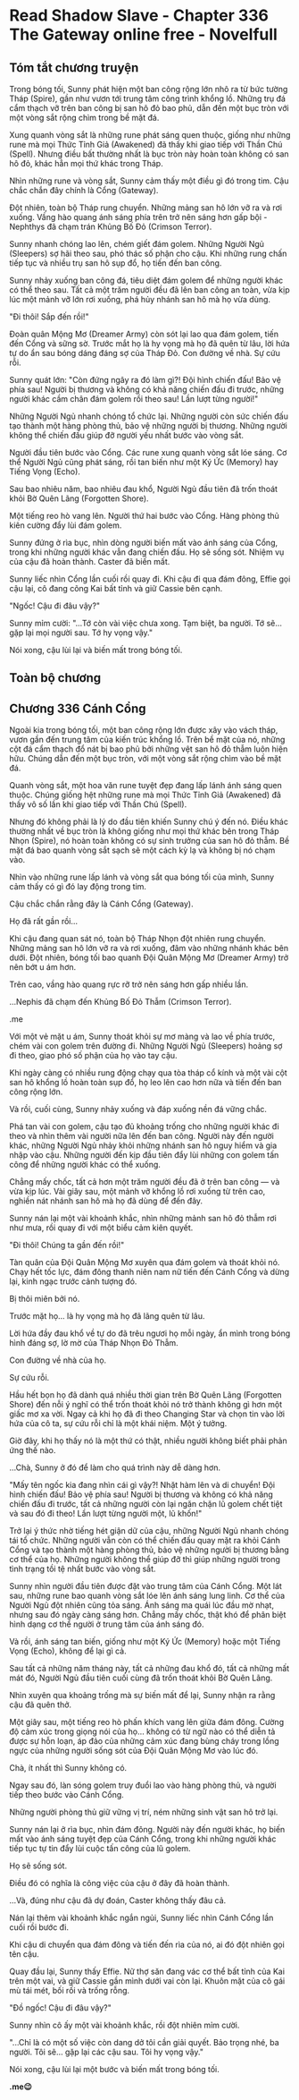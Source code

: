 # Read Shadow Slave - Chapter 336 The Gateway online free - Novelfull

## Tóm tắt chương truyện

Trong bóng tối, Sunny phát hiện một ban công rộng lớn nhô ra từ bức tường Tháp (Spire), gần như vươn tới trung tâm công trình khổng lồ. Những trụ đá cẩm thạch vỡ trên ban công bị san hô đỏ bao phủ, dẫn đến một bục tròn với một vòng sắt rộng chìm trong bề mặt đá.

Xung quanh vòng sắt là những rune phát sáng quen thuộc, giống như những rune mà mọi Thức Tỉnh Giả (Awakened) đã thấy khi giao tiếp với Thần Chú (Spell). Nhưng điều bất thường nhất là bục tròn này hoàn toàn không có san hô đỏ, khác hẳn mọi thứ khác trong Tháp.

Nhìn những rune và vòng sắt, Sunny cảm thấy một điều gì đó trong tim. Cậu chắc chắn đây chính là Cổng (Gateway).

Đột nhiên, toàn bộ Tháp rung chuyển. Những mảng san hô lớn vỡ ra và rơi xuống. Vầng hào quang ánh sáng phía trên trở nên sáng hơn gấp bội - Nephthys đã chạm trán Khủng Bố Đỏ (Crimson Terror).

Sunny nhanh chóng lao lên, chém giết đám golem. Những Người Ngủ (Sleepers) sợ hãi theo sau, phó thác số phận cho cậu. Khi những rung chấn tiếp tục và nhiều trụ san hô sụp đổ, họ tiến đến ban công.

Sunny nhảy xuống ban công đá, tiêu diệt đám golem để những người khác có thể theo sau. Tất cả một trăm người đều đã lên ban công an toàn, vừa kịp lúc một mảnh vỡ lớn rơi xuống, phá hủy nhánh san hô mà họ vừa dùng.

"Đi thôi! Sắp đến rồi!"

Đoàn quân Mộng Mơ (Dreamer Army) còn sót lại lao qua đám golem, tiến đến Cổng và sững sờ. Trước mắt họ là hy vọng mà họ đã quên từ lâu, lời hứa tự do ẩn sau bóng dáng đáng sợ của Tháp Đỏ. Con đường về nhà. Sự cứu rỗi.

Sunny quát lớn: "Còn đứng ngây ra đó làm gì?! Đội hình chiến đấu! Bảo vệ phía sau! Người bị thương và không có khả năng chiến đấu đi trước, những người khác cầm chân đám golem rồi theo sau! Lần lượt từng người!"

Những Người Ngủ nhanh chóng tổ chức lại. Những người còn sức chiến đấu tạo thành một hàng phòng thủ, bảo vệ những người bị thương. Những người không thể chiến đấu giúp đỡ người yếu nhất bước vào vòng sắt.

Người đầu tiên bước vào Cổng. Các rune xung quanh vòng sắt lóe sáng. Cơ thể Người Ngủ cũng phát sáng, rồi tan biến như một Ký Ức (Memory) hay Tiếng Vọng (Echo).

Sau bao nhiêu năm, bao nhiêu đau khổ, Người Ngủ đầu tiên đã trốn thoát khỏi Bờ Quên Lãng (Forgotten Shore).

Một tiếng reo hò vang lên. Người thứ hai bước vào Cổng. Hàng phòng thủ kiên cường đẩy lùi đám golem.

Sunny đứng ở rìa bục, nhìn dòng người biến mất vào ánh sáng của Cổng, trong khi những người khác vẫn đang chiến đấu. Họ sẽ sống sót. Nhiệm vụ của cậu đã hoàn thành. Caster đã biến mất.

Sunny liếc nhìn Cổng lần cuối rồi quay đi. Khi cậu đi qua đám đông, Effie gọi cậu lại, cô đang cõng Kai bất tỉnh và giữ Cassie bên cạnh.

"Ngốc! Cậu đi đâu vậy?"

Sunny mỉm cười: "...Tớ còn vài việc chưa xong. Tạm biệt, ba người. Tớ sẽ... gặp lại mọi người sau. Tớ hy vọng vậy."

Nói xong, cậu lùi lại và biến mất trong bóng tối.

## Toàn bộ chương

## Chương 336 Cánh Cổng

Ngoài kia trong bóng tối, một ban công rộng lớn được xây vào vách tháp, vươn gần đến trung tâm của kiến trúc khổng lồ. Trên bề mặt của nó, những cột đá cẩm thạch đổ nát bị bao phủ bởi những vệt san hô đỏ thẫm luôn hiện hữu. Chúng dẫn đến một bục tròn, với một vòng sắt rộng chìm vào bề mặt đá.

Quanh vòng sắt, một hoa văn rune tuyệt đẹp đang lấp lánh ánh sáng quen thuộc. Chúng giống hệt những rune mà mọi Thức Tỉnh Giả (Awakened) đã thấy vô số lần khi giao tiếp với Thần Chú (Spell).

Nhưng đó không phải là lý do đầu tiên khiến Sunny chú ý đến nó. Điều khác thường nhất về bục tròn là không giống như mọi thứ khác bên trong Tháp Nhọn (Spire), nó hoàn toàn không có sự sinh trưởng của san hô đỏ thẫm. Bề mặt đá bao quanh vòng sắt sạch sẽ một cách kỳ lạ và không bị nó chạm vào.

Nhìn vào những rune lấp lánh và vòng sắt qua bóng tối của mình, Sunny cảm thấy có gì đó lay động trong tim.

Cậu chắc chắn rằng đây là Cánh Cổng (Gateway).

Họ đã rất gần rồi…

Khi cậu đang quan sát nó, toàn bộ Tháp Nhọn đột nhiên rung chuyển. Những mảng san hô lớn vỡ ra và rơi xuống, đâm vào những nhánh khác bên dưới. Đột nhiên, bóng tối bao quanh Đội Quân Mộng Mơ (Dreamer Army) trở nên bớt u ám hơn.

Trên cao, vầng hào quang rực rỡ trở nên sáng hơn gấp nhiều lần.

…Nephis đã chạm đến Khủng Bố Đỏ Thẫm (Crimson Terror).

.me

Với một vẻ mặt u ám, Sunny thoát khỏi sự mơ màng và lao về phía trước, chém vài con golem trên đường đi. Những Người Ngủ (Sleepers) hoảng sợ đi theo, giao phó số phận của họ vào tay cậu.

Khi ngày càng có nhiều rung động chạy qua tòa tháp cổ kính và một vài cột san hô khổng lồ hoàn toàn sụp đổ, họ leo lên cao hơn nữa và tiến đến ban công rộng lớn.

Và rồi, cuối cùng, Sunny nhảy xuống và đáp xuống nền đá vững chắc.

Phá tan vài con golem, cậu tạo đủ khoảng trống cho những người khác đi theo và nhìn thêm vài người nữa lên đến ban công. Người này đến người khác, những Người Ngủ nhảy khỏi những nhánh san hô nguy hiểm và gia nhập vào cậu. Những người đến kịp đầu tiên đẩy lùi những con golem tấn công để những người khác có thể xuống.

Chẳng mấy chốc, tất cả hơn một trăm người đều đã ở trên ban công — và vừa kịp lúc. Vài giây sau, một mảnh vỡ khổng lồ rơi xuống từ trên cao, nghiền nát nhánh san hô mà họ đã dùng để đến đây.

Sunny nán lại một vài khoảnh khắc, nhìn những mảnh san hô đỏ thẫm rơi như mưa, rồi quay đi với một biểu cảm kiên quyết.

"Đi thôi! Chúng ta gần đến rồi!"

Tàn quân của Đội Quân Mộng Mơ xuyên qua đám golem và thoát khỏi nó. Chạy hết tốc lực, đám đông thanh niên nam nữ tiến đến Cánh Cổng và dừng lại, kinh ngạc trước cảnh tượng đó.

Bị thôi miên bởi nó.

Trước mặt họ… là hy vọng mà họ đã lãng quên từ lâu.

Lời hứa đầy đau khổ về tự do đã trêu ngươi họ mỗi ngày, ẩn mình trong bóng hình đáng sợ, lờ mờ của Tháp Nhọn Đỏ Thẫm.

Con đường về nhà của họ.

Sự cứu rỗi.

Hầu hết bọn họ đã dành quá nhiều thời gian trên Bờ Quên Lãng (Forgotten Shore) đến nỗi ý nghĩ có thể trốn thoát khỏi nó trở thành không gì hơn một giấc mơ xa vời. Ngay cả khi họ đã đi theo Changing Star và chọn tin vào lời hứa của cô ta, sự cứu rỗi chỉ là một khái niệm. Một ý tưởng.

Giờ đây, khi họ thấy nó là một thứ có thật, nhiều người không biết phải phản ứng thế nào.

…Chà, Sunny ở đó để làm cho quá trình này dễ dàng hơn.

"Mấy tên ngốc kia đang nhìn cái gì vậy?! Nhặt hàm lên và di chuyển! Đội hình chiến đấu! Bảo vệ phía sau! Người bị thương và không có khả năng chiến đấu đi trước, tất cả những người còn lại ngăn chặn lũ golem chết tiệt và sau đó đi theo! Lần lượt từng người một, lũ khốn!"

Trở lại ý thức nhờ tiếng hét giận dữ của cậu, những Người Ngủ nhanh chóng tái tổ chức. Những người vẫn còn có thể chiến đấu quay mặt ra khỏi Cánh Cổng và tạo thành một hàng phòng thủ, bảo vệ những người bị thương bằng cơ thể của họ. Những người không thể giúp đỡ thì giúp những người trong tình trạng tồi tệ nhất bước vào vòng sắt.

Sunny nhìn người đầu tiên được đặt vào trung tâm của Cánh Cổng. Một lát sau, những rune bao quanh vòng sắt lóe lên ánh sáng lung linh. Cơ thể của Người Ngủ đột nhiên cũng tỏa sáng. Ánh sáng ma quái lúc đầu mờ nhạt, nhưng sau đó ngày càng sáng hơn. Chẳng mấy chốc, thật khó để phân biệt hình dạng cơ thể người ở trung tâm của ánh sáng đó.

Và rồi, ánh sáng tan biến, giống như một Ký Ức (Memory) hoặc một Tiếng Vọng (Echo), không để lại gì cả.

Sau tất cả những năm tháng này, tất cả những đau khổ đó, tất cả những mất mát đó, Người Ngủ đầu tiên cuối cùng đã trốn thoát khỏi Bờ Quên Lãng.

Nhìn xuyên qua khoảng trống mà sự biến mất để lại, Sunny nhận ra rằng cậu đã quên thở.

Một giây sau, một tiếng reo hò phấn khích vang lên giữa đám đông. Cường độ cảm xúc trong giọng nói của họ… không có từ ngữ nào có thể diễn tả được sự hỗn loạn, áp đảo của những cảm xúc đang bùng cháy trong lồng ngực của những người sống sót của Đội Quân Mộng Mơ vào lúc đó.

Chà, ít nhất thì Sunny không có.

Ngay sau đó, làn sóng golem truy đuổi lao vào hàng phòng thủ, và người tiếp theo bước vào Cánh Cổng.

Những người phòng thủ giữ vững vị trí, ném những sinh vật san hô trở lại.

Sunny nán lại ở rìa bục, nhìn đám đông. Người này đến người khác, họ biến mất vào ánh sáng tuyệt đẹp của Cánh Cổng, trong khi những người khác tiếp tục tự tin đẩy lùi cuộc tấn công của lũ golem.

Họ sẽ sống sót.

Điều đó có nghĩa là công việc của cậu ở đây đã hoàn thành.

…Và, đúng như cậu đã dự đoán, Caster không thấy đâu cả.

Nán lại thêm vài khoảnh khắc ngắn ngủi, Sunny liếc nhìn Cánh Cổng lần cuối rồi bước đi.

Khi cậu di chuyển qua đám đông và tiến đến rìa của nó, ai đó đột nhiên gọi tên cậu.

Quay đầu lại, Sunny thấy Effie. Nữ thợ săn đang vác cơ thể bất tỉnh của Kai trên một vai, và giữ Cassie gần mình dưới vai còn lại. Khuôn mặt của cô gái mù tái mét, bối rối và trống rỗng.

"Đồ ngốc! Cậu đi đâu vậy?"

Sunny nhìn cô ấy một vài khoảnh khắc, rồi đột nhiên mỉm cười.

"...Chỉ là có một số việc còn dang dở tôi cần giải quyết. Bảo trọng nhé, ba người. Tôi sẽ… gặp lại các cậu sau. Tôi hy vọng vậy."

Nói xong, cậu lùi lại một bước và biến mất trong bóng tối.

**.me😉**